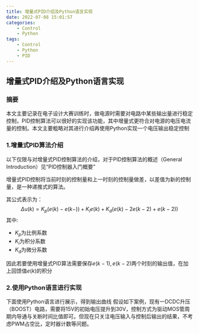 ```yaml
---
title: 增量式PID介绍及Python语言实现
date: 2022-07-08 15:01:57
categories:
    - Control
    - Python
tags: 
    - Control
    - Python
    - PID
--- 
```


## 增量式PID介绍及Python语言实现

### 摘要

本文主要记录在电子设计大赛训练时，做电源时需要对电路中某些输出量进行稳定控制，PID控制算法可以很好的实现该功能，其中增量式更符合对电源的电压电流量的控制。本文主要粗略对其进行介绍再使用Python实现一个电压输出稳定控制

### 1.增量式PID算法介绍

以下仅限与对增量式PID控制算法的介绍，对于PID控制算法的概述（General Introduction）见“PID控制器入门概要”

增量式PID控制将当前时刻的控制量和上一时刻的控制量做差，以差值为新的控制量，是一种递推式的算法。

其公式表示为：
$$
\Delta u(k) = K_p (e(k) - e(k-)) + K_i e(k) + K_d(e(k) - 2e(k-2) + e(k-2)) \tag{1}
$$
其中:

- $K_p$为比例系数
- $K_i$为积分系数
- $K_d$为微分系数

因此若要使用增量式PID算法需要保存$e(k-1),e(k-2)$两个时刻的输出值，在加上回馈值$e(k)$的积分

### 2.使用Python语言进行实现

下面使用Python语言进行展示，得到输出曲线
假设如下案例，现有一DCDC升压（BOOST）电路，需要将15V的初始电压提升到30V，控制方式为驱动MOS管周期内导通与关断时间比值即可。但现在只关注电压输入与控制后输出的结果，不考虑PWM占空比，定时器计数等问题。

```Python

```
